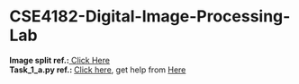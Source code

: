 # CSE4182-Digital-Image-Processing-Lab
<b>Image split ref.:</b><a href="https://www.geeksforgeeks.org/dividing-images-into-equal-parts-using-opencv-in-python"> Click Here</a><br>
<b>Task_1_a.py ref.: </b><a href="https://www.geeksforgeeks.org/spatial-resolution-down-sampling-and-up-sampling-in-image-processing/">Click here</a>, get help from <a href="https://github.com/JoyKarmoker/CSE4182-Digital-Image-Processing-Lab/blob/main/Task_1/1_a.py">Here<a>
